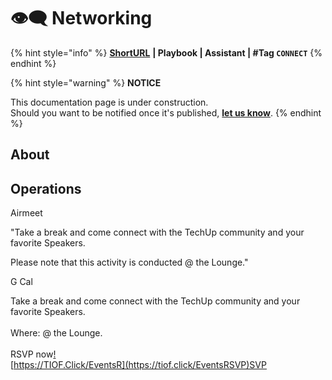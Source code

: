 # 👁️‍🗨️ Networking

{% hint style="info" %}
[**ShortURL**](https://tiof.click/TUNW) **| Playbook | Assistant | #Tag `CONNECT`**
{% endhint %}



{% hint style="warning" %}
**NOTICE**

This documentation page is under construction.\
Should you want to be notified once it's published, [**let us know**](https://tiof.click/TIOFTarianUpdatesService).
{% endhint %}

## About



## Operations

Airmeet

"Take a break and come connect with the TechUp community and your favorite Speakers.

Please note that this activity is conducted @ the Lounge."





G Cal

Take a break and come connect with the TechUp community and your favorite Speakers.\
\
Where: @ the Lounge.\
\
RSVP now[!\
](https://tiof.click/EventsRSVP)[https://TIOF.Click/EventsR](https://tiof.click/EventsRSVP)SVP







